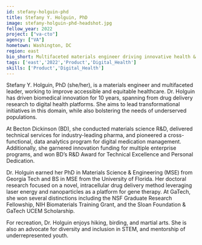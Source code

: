 ```yaml
---
id: stefany-holguin-phd
title: Stefany Y. Holguin, PhD
image: stefany-holguin-phd-headshot.jpg
fellow_year: 2022
project: ["va-cto"]
agency: ["VA"]
hometown: Washington, DC
region: east
bio_short: Multifaceted materials engineer driving innovative health & biomedical solutions for society.
tags: ['east','2022','Product','Digital_Health']
skills: ['Product','Digital_Health']
---
```


Stefany Y. Holguin, PhD (she/her), is a materials engineer and multifaceted leader, working to improve accessible and equitable healthcare. Dr. Holguin has driven biomedical innovation for 10 years, spanning from drug delivery research to digital health platforms. She aims to lead transformational initiatives in this domain, while also bolstering the needs of underserved populations.

At Becton Dickinson (BD), she conducted materials science R&D, delivered technical services for industry-leading pharma, and pioneered a cross-functional, data analytics program for digital medication management. Additionally, she garnered innovation funding for multiple enterprise programs, and won BD’s R&D Award for Technical Excellence and Personal Dedication.

Dr. Holguin earned her PhD in Materials Science & Engineering (MSE) from Georgia Tech and BS in MSE from the University of Florida. Her doctoral research focused on a novel, intracellular drug delivery method leveraging laser energy and nanoparticles as a platform for gene therapy. At GaTech, she won several distinctions including the NSF Graduate Research Fellowship, NIH Biomaterials Training Grant, and the Sloan Foundation & GaTech UCEM Scholarship.

For recreation, Dr. Holguin enjoys hiking, birding, and martial arts. She is also an advocate for diversity and inclusion in STEM, and mentorship of underrepresented youth.
